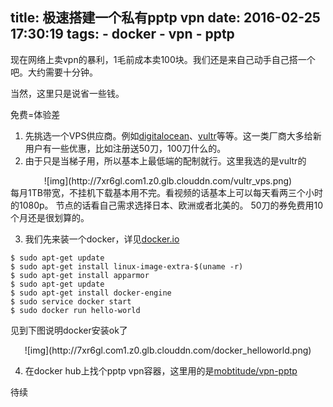 title: 极速搭建一个私有pptp vpn
date: 2016-02-25 17:30:19
tags:
    - docker
    - vpn
    - pptp
---
现在网络上卖vpn的暴利，1毛前成本卖100块。我们还是来自己动手自己搭一个吧。大约需要十分钟。
<!-- more -->

当然，这里只是说省一些钱。

免费=体验差

1. 先挑选一个VPS供应商。例如[digitalocean](https://www.digitalocean.com/)、[vultr](https://www.vultr.com/)等等。这一类厂商大多给新用户有一些优惠，比如注册送50刀，100刀什么的。
2. 由于只是当梯子用，所以基本上最低端的配制就行。这里我选的是vultr的
<center>
![img](http://7xr6gl.com1.z0.glb.clouddn.com/vultr_vps.png)
</center>
每月1TB带宽，不挂机下载基本用不完。看视频的话基本上可以每天看两三个小时的1080p。
节点的话看自己需求选择日本、欧洲或者北美的。
50刀的券免费用10个月还是很划算的。

3. 我们先来装一个docker，详见[docker.io](https://docs.docker.com/engine/installation/linux/ubuntulinux/)

```
$ sudo apt-get update
$ sudo apt-get install linux-image-extra-$(uname -r)
$ sudo apt-get install apparmor
$ sudo apt-get update
$ sudo apt-get install docker-engine
$ sudo service docker start
$ sudo docker run hello-world
```
见到下图说明docker安装ok了
<center>
![img](http://7xr6gl.com1.z0.glb.clouddn.com/docker_helloworld.png)
</center>

4. 在docker hub上找个pptp vpn容器，这里用的是[mobtitude/vpn-pptp](https://hub.docker.com/r/mobtitude/vpn-pptp/)

待续
